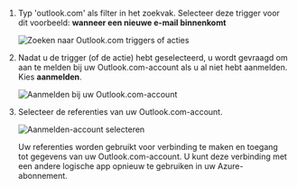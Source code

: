 1. Typ 'outlook.com' als filter in het zoekvak. Selecteer deze trigger voor dit voorbeeld: **wanneer een nieuwe e-mail binnenkomt**

   ![Zoeken naar Outlook.com triggers of acties](./media/connectors-create-api-outlook/select-outlook.png)

1. Nadat u de trigger (of de actie) hebt geselecteerd, u wordt gevraagd om aan te melden bij uw Outlook.com-account als u al niet hebt aanmelden. Kies **aanmelden**.

   ![Aanmelden bij uw Outlook.com-account](./media/connectors-create-api-outlook/sign-in-outlook.png)  

3. Selecteer de referenties van uw Outlook.com-account.

   ![Aanmelden-account selecteren](./media/connectors-create-api-outlook/outlook-sign-in.png)  

   Uw referenties worden gebruikt voor verbinding te maken en toegang tot gegevens van uw Outlook.com-account.
   U kunt deze verbinding met een andere logische app opnieuw te gebruiken in uw Azure-abonnement. 
